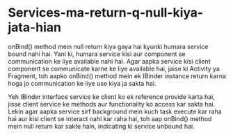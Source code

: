 # Services-ma-return-q-null-kiya-jata-hian
onBind() method mein null return kiya gaya hai kyunki humara service bound nahi hai. Yani ki, humara service kisi aur component se communication ke liye available nahi hai. Agar aapka service kisi client component se communicate karne ke liye available hai, jaise ki Activity ya Fragment, toh aapko onBind() method mein ek IBinder instance return karna hoga jo communication ke liye use kiya ja sakta hai.

Yeh IBinder interface service ke client ko ek reference provide karta hai, jisse client service ke methods aur functionality ko access kar sakta hai. Lekin agar aapka service sirf background mein kuch task execute kar raha hai aur kisi client se interact nahi kar raha hai, toh aap onBind() method mein null return kar sakte hain, indicating ki service unbound hai.
